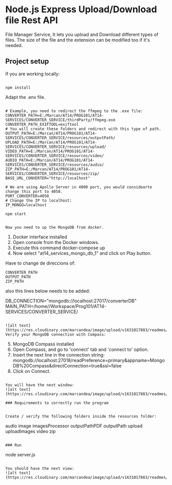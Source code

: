 # Node.js Express Upload/Download file Rest API

File Manager Service, It lets you upload and Download different types of files. The size of the file and the extension can be modified too if it's needed.

## Project setup

If you are working locally:

```

npm install

```

Adapt the .env file.

```

# Example, you need to redirect the ffmpeg to the .exe file:
CONVERTER_PATH=E:/Marcan/AT14/PROG101/AT14-SERVICES/CONVERTER_SERVICE/thirdParty/ffmpeg.exe
CONVERTER_PATH_EXIFTOOL=exiftool
# You will create these folders and redirect with this type of path.
OUTPUT_PATH=E:/Marcan/AT14/PROG101/AT14-SERVICES/CONVERTER_SERVICE/resources/outputPath/
UPLOAD_PATH=E:/Marcan/AT14/PROG101/AT14-SERVICES/CONVERTER_SERVICE/resources/upload/
VIDEO_PATH=E:/Marcan/AT14/PROG101/AT14-SERVICES/CONVERTER_SERVICE/resources/video/
AUDIO_PATH=E:/Marcan/AT14/PROG101/AT14-SERVICES/CONVERTER_SERVICE/resources/audio/
ZIP_PATH=E:/Marcan/AT14/PROG101/AT14-SERVICES/CONVERTER_SERVICE/resources/zip/
BASE_URL_CONVERTER="http://localhost"

# We are using Apollo Server in 4000 port, you would considearte change this port to 4050.
PORT_CONVERTER=4050
# Change the IP to localhost:
IP_MONGO=localhost

npm start


Now you need to up the MongoDB from docker.

```
1. Docker interface installed
2. Open console from the Docker windows.
3. Execute this command
   docker-compose up
4. Now select "at14_services_mongo_db_1" and click on Play button.

Have to change de direccions of:

```
CONVERTER_PATH
OUTPUT_PATH
ZIP_PATH

```

also this lines below needs to be added:

DB_CONNECTION="mongodb://localhost:27017/converterDB"
MAIN_PATH=/home/<user>/Workspace/Prog101/AT14-SERVICES/CONVERTER_SERVICE/

```

![alt text](https://res.cloudinary.com/marcandea/image/upload/v1631017883/readmes/mongoup_mfhlrf.png)
Verify your MongoDB connection with Compass:

```
5. MongoDB Compass installed
6. Open Compass, and go to 'connect' tab and 'connect to' option.
7. Insert the next line in the connection string:
mongodb://localhost:27018/readPreference=primary&appname=MongoDB%20Compass&directConnection=true&ssl=false
8. Click on Connect.
```

You will have the next window:
![alt text](https://res.cloudinary.com/marcandea/image/upload/v1631017883/readmes/compass_a3pmmo.png)

### Requirements to correctly run the program


Create / verify the following folders inside the resources folder:

```
audio
image
imagesProcessor
outputPathPDF
outputPath
upload
uploadImages
video
zip
```

### Run

```

node server.js

```

You should have the next view:
![alt text](https://res.cloudinary.com/marcandea/image/upload/v1631017883/readmes/consoleup_behxr4.png)

